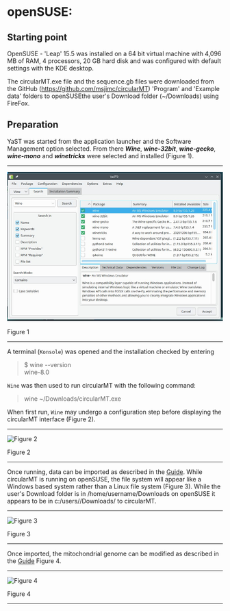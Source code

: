 # openSUSE:

## Starting point

OpenSUSE - 'Leap' 15.5 was installed on a 64 bit virtual machine with 4,096 MB of RAM, 4 processors, 20 GB hard disk and was configured with default settings with the KDE desktop.

The circularMT.exe file and the sequence.gb files were downloaded from the GitHub (https://github.com/msjimc/circularMT) 'Program' and 'Example data' folders to openSUSEthe user's Download folder (~/Downloads) using FireFox.

## Preparation

YaST was started from the application launcher and the Software Management option selected. From there ***Wine***, ***wine-32bit***, ***wine-gecko***, ***wine-mono*** and ***winetricks*** were selected and installed (Figure 1). 

<hr />

![Figure 1](images/openSUSE_figure1.jpg)

Figure 1

<hr />

A terminal (```Konsole```) was opened and the installation checked by entering 

>$  wine --version  
wine-8.0

```Wine``` was then used to run circularMT with the following command:

> wine ~/Downloads/circularMT.exe

When first run, ```Wine``` may undergo a configuration step before displaying the circularMT interface (Figure 2).

<hr />

![Figure 2](images/openSUSE_figure2.jpg)

Figure 2

<hr />

Once running, data can be imported as described in the [Guide](../Guide/README.md). While circularMT is running on openSUSE, the file system will appear like a Windows based system rather than a Linux file system (Figure 3). While the user's Download folder is in /home/username/Downloads on openSUSE it appears to be in c:/users/<username>/Downloads/ to circularMT.

<hr />

![Figure 3](images/openSUSE_figure3.jpg)

Figure 3

<hr />

Once imported, the mitochondrial genome can be modified as described in the [Guide](../Guide/README.md) Figure 4.

<hr />

![Figure 4](images/openSUSE_15.5_Leap-KDE.jpg)

Figure 4

<hr />

